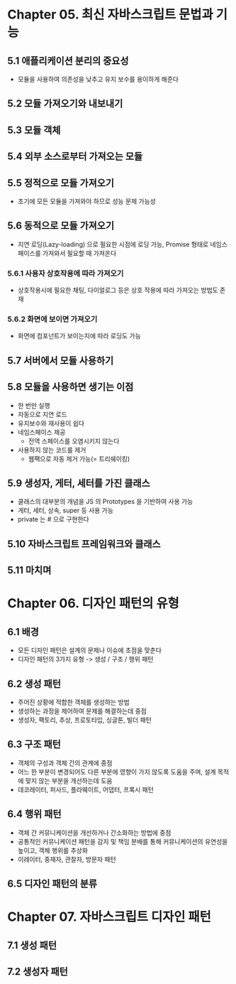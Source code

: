 # Chapter 05. 최신 자바스크립트 문법과 기능

## 5.1 애플리케이션 분리의 중요성

- 모듈을 사용하여 의존성을 낮추고 유지 보수를 용이하게 해준다

## 5.2 모듈 가져오기와 내보내기

## 5.3 모듈 객체

## 5.4 외부 소스로부터 가져오는 모듈

## 5.5 정적으로 모듈 가져오기

- 초기에 모든 모듈을 가져와야 하므로 성능 문제 가능성

## 5.6 동적으로 모듈 가져오기

- 지연 로딩(Lazy-loading) 으로 필요한 시점에 로딩 가능, Promise 형태로 네임스페이스를 가져와서 필요할 때 가져온다

### 5.6.1 사용자 상호작용에 따라 가져오기

- 상호작용시에 필요한 채팅, 다이얼로그 등은 상호 작용에 따라 가져오는 방법도 존재

### 5.6.2 화면에 보이면 가져오기

- 화면에 컴포넌트가 보이는지에 따라 로딩도 가능

## 5.7 서버에서 모듈 사용하기

## 5.8 모듈을 사용하면 생기는 이점

- 한 번만 실행
- 자동으로 지연 로드
- 유지보수와 재사용이 쉽다
- 네임스페이스 제공
  - 전역 스페이스를 오염시키지 않는다
- 사용하지 않는 코드를 제거
  - 웹팩으로 자동 제거 가능(= 트리쉐이킹)

## 5.9 생성자, 게터, 세터를 가진 클래스

- 클래스의 대부분의 개념을 JS 의 Prototypes 을 기반하여 사용 가능
- 게터, 세터, 상속, super 등 사용 가능
- private 는 # 으로 구현한다

## 5.10 자바스크립트 프레임워크와 클래스

## 5.11 마치며

# Chapter 06. 디자인 패턴의 유형

## 6.1 배경

- 모든 디자인 패턴은 설계의 문제나 이슈에 초점을 맞춘다
- 디자인 패턴의 3가지 유형 -> 생성 / 구조 / 행위 패턴

## 6.2 생성 패턴

- 주어진 상황에 적합한 객체를 생성하는 방법
- 생성하는 과정을 제어하여 문제를 해결하는데 중점
- 생성자, 팩토리, 추상, 프로토타입, 싱글톤, 빌더 패턴

## 6.3 구조 패턴

- 객체의 구성과 객체 간의 관계에 중점
- 어느 한 부분이 변경되어도 다른 부분에 영향이 가지 않도록 도움을 주며, 설계 목적에 맞지 않는 부분을 개선하는데 도움
- 데코레이터, 퍼사드, 플라웨이트, 어댑터, 프록시 패턴

## 6.4 행위 패턴

- 객체 간 커뮤니케이션을 개선하거나 간소화하는 방법에 중점
- 공통적인 커뮤니케이션 패턴을 감지 및 책임 분배를 통해 커뮤니케이션의 유연성을 높이고, 객체 행위를 추상화
- 이레이터, 중재자, 관찰자, 방문자 패턴

## 6.5 디자인 패턴의 분류

# Chapter 07. 자바스크립트 디자인 패턴

## 7.1 생성 패턴

## 7.2 생성자 패턴

###
